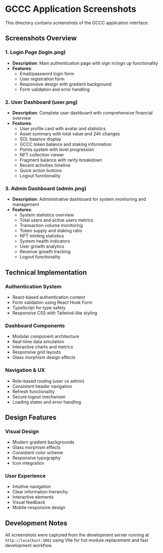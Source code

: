 # GCCC Application Screenshots

This directory contains screenshots of the GCCC application interface.

## Screenshots Overview

### 1. Login Page (login.png)

- **Description**: Main authentication page with sign in/sign up functionality
- **Features**:
  - Email/password login form
  - User registration form
  - Responsive design with gradient background
  - Form validation and error handling

### 2. User Dashboard (user.png)

- **Description**: Complete user dashboard with comprehensive financial overview
- **Features**:
  - User profile card with avatar and statistics
  - Asset summary with total value and 24h changes
  - SOL balance display
  - GCCC token balance and staking information
  - Points system with level progression
  - NFT collection viewer
  - Fragment balance with rarity breakdown
  - Recent activities timeline
  - Quick action buttons
  - Logout functionality

### 3. Admin Dashboard (admin.png)

- **Description**: Administrative dashboard for system monitoring and management
- **Features**:
  - System statistics overview
  - Total users and active users metrics
  - Transaction volume monitoring
  - Token supply and staking ratio
  - NFT minting statistics
  - System health indicators
  - User growth analytics
  - Revenue growth tracking
  - Logout functionality

## Technical Implementation

### Authentication System

- React-based authentication context
- Form validation using React Hook Form
- TypeScript for type safety
- Responsive CSS with Tailwind-like styling

### Dashboard Components

- Modular component architecture
- Real-time data simulation
- Interactive charts and metrics
- Responsive grid layouts
- Glass morphism design effects

### Navigation & UX

- Role-based routing (user vs admin)
- Consistent header navigation
- Refresh functionality
- Secure logout mechanism
- Loading states and error handling

## Design Features

### Visual Design

- Modern gradient backgrounds
- Glass morphism effects
- Consistent color scheme
- Responsive typography
- Icon integration

### User Experience

- Intuitive navigation
- Clear information hierarchy
- Interactive elements
- Visual feedback
- Mobile-responsive design

## Development Notes

All screenshots were captured from the development server running at `http://localhost:3002` using Vite for hot module replacement and fast development workflow.
